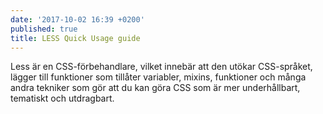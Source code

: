 ```yaml
---
date: '2017-10-02 16:39 +0200'
published: true
title: LESS Quick Usage guide
---
```

Less är en CSS-förbehandlare, vilket innebär att den utökar CSS-språket, lägger till funktioner som tillåter variabler, mixins, funktioner och många andra tekniker som gör att du kan göra CSS som är mer underhållbart, tematiskt och utdragbart.

